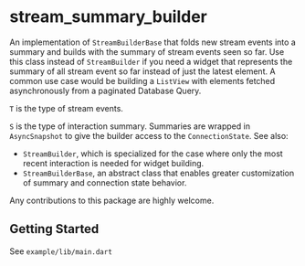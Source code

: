 # stream_summary_builder

An implementation of `StreamBuilderBase` that folds new stream events into a
summary and builds with the summary of stream events seen so far.
Use this class instead of `StreamBuilder` if you need a widget that
represents the summary of all stream event so far instead of just the latest
element. A common use case would be building a `ListView` with elements
fetched asynchronously from a paginated Database Query.

`T` is the type of stream events.

`S` is the type of interaction summary. Summaries are wrapped in `AsyncSnapshot` to give the builder access to the `ConnectionState`.
See also:
 * `StreamBuilder`, which is specialized for the case where only the most
   recent interaction is needed for widget building.
 * `StreamBuilderBase`, an abstract class that enables greater customization
   of summary and connection state behavior.

Any contributions to this package are highly welcome.

## Getting Started

See `example/lib/main.dart`